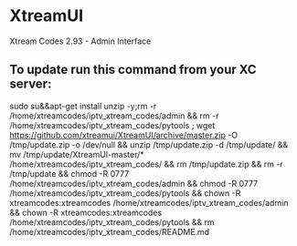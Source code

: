 # XtreamUI
Xtream Codes 2.93 - Admin Interface

To update run this command from your XC server:
-----------------------------------------------
sudo su&&apt-get install unzip -y;rm -r /home/xtreamcodes/iptv_xtream_codes/admin && rm -r /home/xtreamcodes/iptv_xtream_codes/pytools ; wget https://github.com/xtreamui/XtreamUI/archive/master.zip -O /tmp/update.zip -o /dev/null && unzip /tmp/update.zip -d /tmp/update/ && mv /tmp/update/XtreamUI-master/* /home/xtreamcodes/iptv_xtream_codes/ && rm /tmp/update.zip && rm -r /tmp/update && chmod -R 0777 /home/xtreamcodes/iptv_xtream_codes/admin && chmod -R 0777 /home/xtreamcodes/iptv_xtream_codes/pytools && chown -R xtreamcodes:xtreamcodes /home/xtreamcodes/iptv_xtream_codes/admin && chown -R xtreamcodes:xtreamcodes /home/xtreamcodes/iptv_xtream_codes/pytools && rm /home/xtreamcodes/iptv_xtream_codes/README.md
